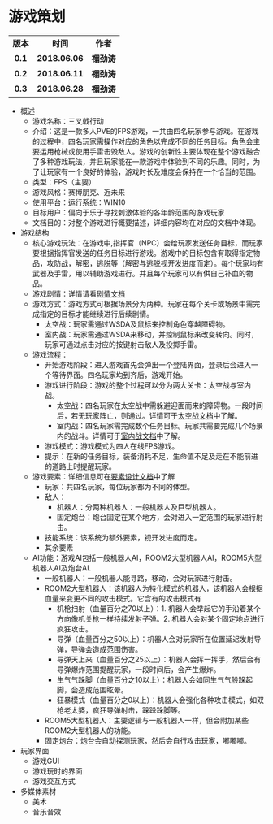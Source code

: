 # 游戏策划

<table>
  <tr>
    <td align="center"><b>版本</b></td>
    <td align="center"><b>时间</b></td>
    <td align="center"><b>作者</b></td>
  </tr>
  <tr>
    <td align="center"><b>0.1</b></td>
    <td align="center"><b>2018.06.06</b></td>
    <td align="center"><b>禤劲涛</b></td>
  </tr>
  <tr>
    <td align="center"><b>0.2</b></td>
    <td align="center"><b>2018.06.11</b></td>
    <td align="center"><b>禤劲涛</b></td>
  </tr>
  <tr>
    <td align="center"><b>0.3</b></td>
    <td align="center"><b>2018.06.28</b></td>
    <td align="center"><b>禤劲涛</b></td>
  </tr>
</table>

- 概述
  - 游戏名称：三叉戟行动
  - 介绍：这是一款多人PVE的FPS游戏，一共由四名玩家参与游戏。在游戏的过程中，四名玩家需操作对应的角色以完成不同的任务目标。角色会主要运用枪械或使用手雷击毁敌人。游戏的创新性主要体现在整个游戏融合了多种游戏玩法，并且玩家能在一款游戏中体验到不同的乐趣。同时，为了让玩家有一个良好的体验，游戏时长及难度会保持在一个恰当的范围。
  - 类型：FPS（主要）
  - 游戏风格：赛博朋克、近未来
  - 使用平台：运行系统：WIN10
  - 目标用户：偏向于乐于寻找刺激体验的各年龄范围的游戏玩家
  - 文档目的：对整个游戏进行概要描述，详细内容均在对应的文档中体现。
- 游戏结构
  - 核心游戏玩法：在游戏中,指挥官（NPC）会给玩家发送任务目标，而玩家要根据指挥官发送的任务目标进行游戏。游戏中的目标包含有取得指定物品，攻防战，解密，逃脱等（解密与逃脱视开发进度而定）。每个玩家均有武器及手雷，用以辅助游戏进行。并且每个玩家可以有供自己补血的物品。
  - 游戏剧情：详情请看[剧情文档](2018.06.12剧情策划(v1.0).pdf)
  - 游戏方式：游戏方式可根据场景分为两种。玩家在每个关卡或场景中需完成指定的目标才能继续进行后续剧情。
    - 太空战：玩家需通过WSDA及鼠标来控制角色穿越障碍物。
    - 室内战：玩家需通过WSDA来移动，并控制鼠标来改变转向。同时，玩家可通过点击对应的按键射击敌人及投掷手雷。
  - 游戏流程：
    - 开始游戏阶段：进入游戏首先会弹出一个登陆界面，登录后会进入一个等待界面。四名玩家均到齐后，游戏开始。
    - 游戏进行阶段：游戏的整个过程可以分为两大关卡：太空战与室内战。
      - 太空战：四名玩家在太空战中需躲避迎面而来的障碍物。一段时间后，若无玩家阵亡，则通过。详情可于[太空战文档](太空战.md)中了解。
      - 室内战：四名玩家需完成数个任务目标。玩家共需要完成几个场景内的战斗。详情可于[室内战文档](室内战.md)中了解。
    - 游戏模式：游戏模式为四人在线FPS游戏。
    - 提示：在新的任务目标，装备消耗不足，生命值不足及走在不能前进的道路上时提醒玩家。
  - 游戏要素：详细信息可在[要素设计文档](要素设计.md)中了解
    - 玩家：共四名玩家，每位玩家都为不同的体型。
    - 敌人：
      - 机器人：分两种机器人：一般机器人及巨型机器人。
      - 固定炮台：炮台固定在某个地方，会对进入一定范围的玩家进行射击。
    - 技能系统：该系统为额外要素，视开发进度而定。
    - 其余要素
  - AI功能：游戏AI包括一般机器人AI，ROOM2大型机器人AI，ROOM5大型机器人AI及炮台AI.
    - 一般机器人：一般机器人能寻路，移动，会对玩家进行射击。
    - ROOM2大型机器人：该机器人为特化模式的机器人，该机器人会根据血量来变更不同的攻击模式。它含有的攻击模式有
      - 机枪扫射（血量百分之70以上）：1. 机器人会举起它的手沿着某个方向像机关枪一样持续发射子弹。2. 机器人会对某个固定地点进行疯狂攻击。
      - 导弹（血量百分之50以上）：机器人会对玩家所在位置延迟发射导弹，导弹会造成范围伤害。
      - 导弹天上来（血量百分之25以上）：机器人会挥一挥手，然后会有导弹爆炸范围提醒玩家，一段时间后，会产生爆炸。
      - 生气气跺脚（血量百分之10以上）：机器人会如同生气气般跺起脚，会造成范围眩晕。
      - 狂暴模式（血量百分之0以上）：机器人会强化各种攻击模式，如双枪老太婆，疯狂导弹射击，跺跺跺脚等。
    - ROOM5大型机器人：主要逻辑与一般机器人一样，但会附加某些ROOM2大型机器人的功能。
    - 固定炮台：炮台会自动探测玩家，然后会自行攻击玩家，嘟嘟嘟。
- 玩家界面
  - 游戏GUI
  - 游戏玩时的界面
  - 游戏交互方式
- 多媒体素材
  - 美术
  - 音乐音效